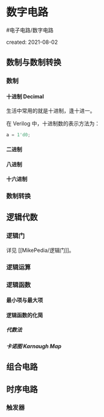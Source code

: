 # 数字电路
#电子电路/数字电路 

created: 2021-08-02


## 数制与数制转换
### 数制
#### 十进制 Decimal
生活中常用的就是十进制，逢十进一。

在 Verilog 中，十进制数的表示方法为：
```verilog
a = 1'd0;
```

#### 二进制
#### 八进制
#### 十六进制

### 数制转换



## 逻辑代数
### 逻辑门
详见 [[MikePedia/逻辑门]]。

### 逻辑运算
### 逻辑函数
#### 最小项与最大项
#### 逻辑函数的化简
##### 代数法
##### 卡诺图 Karnaugh Map




## 组合电路



## 时序电路

### 触发器